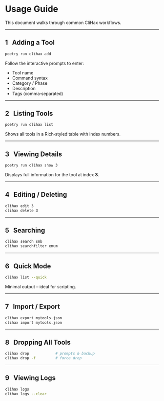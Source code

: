 # Usage Guide

This document walks through common CliHax workflows.

---
## 1 Adding a Tool
```bash
poetry run clihax add
```
Follow the interactive prompts to enter:
- Tool name
- Command syntax
- Category / Phase
- Description
- Tags (comma‑separated)

---
## 2 Listing Tools
```bash
poetry run clihax list
```
Shows all tools in a Rich‑styled table with index numbers.

---
## 3 Viewing Details
```bash
poetry run clihax show 3
```
Displays full information for the tool at index **3**.

---
## 4 Editing / Deleting
```bash
clihax edit 3
clihax delete 3
```

---
## 5 Searching
```bash
clihax search smb
clihax searchfilter enum
```

---
## 6 Quick Mode
```bash
clihax list --quick
```
Minimal output – ideal for scripting.

---
## 7 Import / Export
```bash
clihax export mytools.json
clihax import mytools.json
```

---
## 8 Dropping All Tools
```bash
clihax drop            # prompts & backup
clihax drop -f         # force drop
```

---
## 9 Viewing Logs
```bash
clihax logs
clihax logs --clear
```